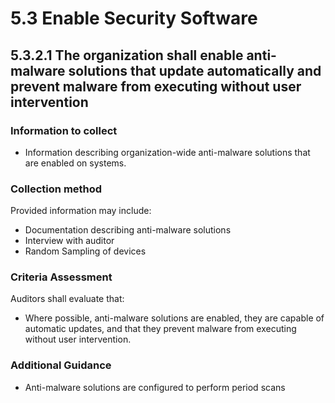 # 5.3 Enable Security Software

## 5.3.2.1 The organization shall enable anti-malware solutions that update automatically and prevent malware from executing without user intervention

### Information to collect

- Information describing organization-wide anti-malware solutions that are enabled on systems.

### Collection method

Provided information may include:

- Documentation describing anti-malware solutions
- Interview with auditor
- Random Sampling of devices

### Criteria Assessment

Auditors shall evaluate that:

- Where possible, anti-malware solutions are enabled, they are capable of automatic updates, and that they prevent malware from executing without user intervention.

### Additional Guidance

- Anti-malware solutions are configured to perform period scans
